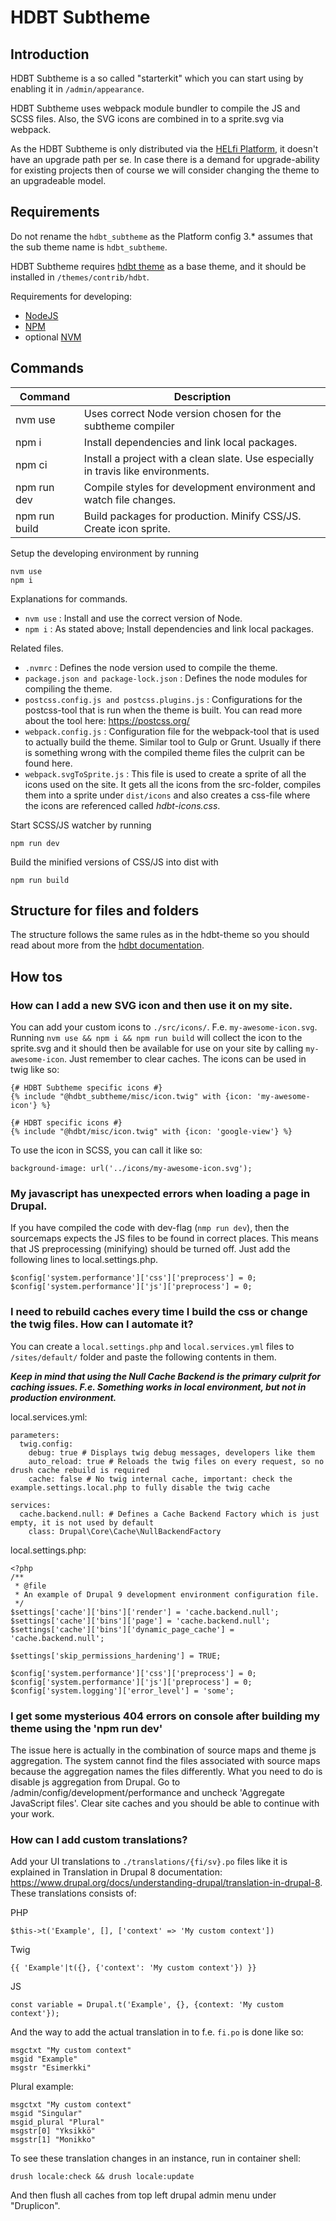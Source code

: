 # HDBT Subtheme

## Introduction

HDBT Subtheme is a so called "starterkit" which you can start using by enabling it in `/admin/appearance`.

HDBT Subtheme uses webpack module bundler to compile the JS and SCSS files. Also, the SVG icons are combined in to a
sprite.svg via webpack.

As the HDBT Subtheme is only distributed via the [HELfi Platform](https://github.com/City-of-Helsinki/drupal-helfi-platform),
it doesn't have an upgrade path per se. In case there is a demand for upgrade-ability for existing projects then of
course we will consider changing the theme to an upgradeable model.

## Requirements

Do not rename the `hdbt_subtheme` as the Platform config 3.* assumes that the sub theme name is `hdbt_subtheme`.

HDBT Subtheme requires [hdbt theme](https://github.com/City-of-helsinki/drupal-hdbt) as a base theme, and it should be
installed in `/themes/contrib/hdbt`.

Requirements for developing:
- [NodeJS](https://nodejs.org/en/)
- [NPM](https://npmjs.com/)
- optional [NVM](https://github.com/nvm-sh/nvm)

## Commands

| Command       | Description                                                                       |
| ------------- | --------------------------------------------------------------------------------- |
| nvm use       | Uses correct Node version chosen for the subtheme compiler                        |
| npm i         | Install dependencies and link local packages.                                     |
| npm ci        | Install a project with a clean slate. Use especially in travis like environments. |
| npm run dev   | Compile styles for development environment and watch file changes.                |
| npm run build | Build packages for production. Minify CSS/JS. Create icon sprite.                 |

Setup the developing environment by running

    nvm use
    npm i

Explanations for commands.
- `nvm use` : Install and use the correct version of Node.
- `npm i` : As stated above; Install dependencies and link local packages.

Related files.
- `.nvmrc` : Defines the node version used to compile the theme.
- `package.json and package-lock.json` : Defines the node modules for compiling the theme.
- `postcss.config.js and postcss.plugins.js` : Configurations for the postcss-tool that is run when the theme is built.
  You can read more about the tool here: https://postcss.org/
- `webpack.config.js` : Configuration file for the webpack-tool that is used to actually build the theme. Similar tool
  to Gulp or Grunt. Usually if there is something wrong with the compiled theme files the culprit can be found here.
- `webpack.svgToSprite.js` : This file is used to create a sprite of all the icons used on the site. It gets all the
  icons from the src-folder, compiles them into a sprite under `dist/icons` and also creates a css-file where the icons are
  referenced called _hdbt-icons.css_.

Start SCSS/JS watcher by running

    npm run dev

Build the minified versions of CSS/JS into dist with

    npm run build

## Structure for files and folders

The structure follows the same rules as in the hdbt-theme so you should read about more from the
[hdbt documentation](https://github.com/City-of-helsinki/drupal-hdbt).

## How tos

### How can I add a new SVG icon and then use it on my site.

You can add your custom icons to `./src/icons/`. F.e. `my-awesome-icon.svg`.
Running `nvm use && npm i && npm run build` will collect the icon to the sprite.svg and it should then be available for
use on your site by calling `my-awesome-icon`. Just remember to clear caches.
The icons can be used in twig like so:

    {# HDBT Subtheme specific icons #}
    {% include "@hdbt_subtheme/misc/icon.twig" with {icon: 'my-awesome-icon'} %}

    {# HDBT specific icons #}
    {% include "@hdbt/misc/icon.twig" with {icon: 'google-view'} %}

To use the icon in SCSS, you can call it like so:

    background-image: url('../icons/my-awesome-icon.svg');

### My javascript has unexpected errors when loading a page in Drupal.

If you have compiled the code with dev-flag (`nmp run dev`), then the sourcemaps expects the JS files to be found in
correct places. This means that JS preprocessing (minifying) should be turned off. Just add the following lines to
local.settings.php.
```
$config['system.performance']['css']['preprocess'] = 0;
$config['system.performance']['js']['preprocess'] = 0;
```

### I need to rebuild caches every time I build the css or change the twig files. How can I automate it?

You can create a `local.settings.php` and `local.services.yml` files to `/sites/default/` folder and paste the following
contents in them.

**_Keep in mind that using the Null Cache Backend is the primary culprit for caching issues. F.e. Something works in
local environment, but not in production environment._**

local.services.yml:
```
parameters:
  twig.config:
    debug: true # Displays twig debug messages, developers like them
    auto_reload: true # Reloads the twig files on every request, so no drush cache rebuild is required
    cache: false # No twig internal cache, important: check the example.settings.local.php to fully disable the twig cache

services:
  cache.backend.null: # Defines a Cache Backend Factory which is just empty, it is not used by default
    class: Drupal\Core\Cache\NullBackendFactory
```
local.settings.php:
```
<?php
/**
 * @file
 * An example of Drupal 9 development environment configuration file.
 */
$settings['cache']['bins']['render'] = 'cache.backend.null';
$settings['cache']['bins']['page'] = 'cache.backend.null';
$settings['cache']['bins']['dynamic_page_cache'] = 'cache.backend.null';

$settings['skip_permissions_hardening'] = TRUE;

$config['system.performance']['css']['preprocess'] = 0;
$config['system.performance']['js']['preprocess'] = 0;
$config['system.logging']['error_level'] = 'some';
```

### I get some mysterious 404 errors on console after building my theme using the 'npm run dev'
The issue here is actually in the combination of source maps and theme js aggregation. The system cannot find the files
associated with source maps because the aggregation names the files differently. What you need to do is disable js
aggregation from Drupal. Go to /admin/config/development/performance and uncheck 'Aggregate JavaScript files'. Clear
site caches and you should be able to continue with your work.

### How can I add custom translations?
Add your UI translations to ``./translations/{fi/sv}.po`` files like it is explained in Translation in Drupal 8
documentation: https://www.drupal.org/docs/understanding-drupal/translation-in-drupal-8.
These translations consists of:

PHP
```
$this->t('Example', [], ['context' => 'My custom context'])
```
Twig
```
{{ 'Example'|t({}, {'context': 'My custom context'}) }}
```
JS
```
const variable = Drupal.t('Example', {}, {context: 'My custom context'});
```

And the way to add the actual translation in to f.e. `fi.po` is done like so:
```
msgctxt "My custom context"
msgid "Example"
msgstr "Esimerkki"
```

Plural example:

```
msgctxt "My custom context"
msgid "Singular"
msgid_plural "Plural"
msgstr[0] "Yksikkö"
msgstr[1] "Monikko"
```

To see these translation changes in an instance, run in container shell:
```
drush locale:check && drush locale:update
```
And then flush all caches from top left drupal admin menu under "Druplicon".
